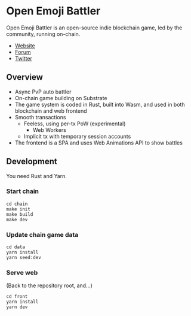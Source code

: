 # Open Emoji Battler

Open Emoji Battler is an open-source indie blockchain game, led by the community, running on-chain.

- [Website](https://game.open-emoji-battler.community/)
- [Forum](https://forum.open-emoji-battler.community/)
- [Twitter](https://twitter.com/OEB_community)

## Overview

- Async PvP auto battler
- On-chain game building on Substrate
- The game system is coded in Rust, built into Wasm, and used in both blockchain and web frontend
- Smooth transactions
  - Feeless, using per-tx PoW (experimental)
    - Web Workers
  - Implicit tx with temporary session accounts
- The frontend is a SPA and uses Web Animations API to show battles

## Development

You need Rust and Yarn.

### Start chain

```
cd chain
make init
make build
make dev
```

### Update chain game data

```
cd data
yarn install
yarn seed:dev
```

### Serve web

(Back to the repository root, and...)

```
cd front
yarn install
yarn dev
```
